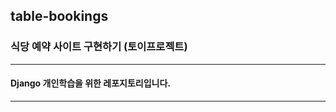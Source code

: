 ## table-bookings

### 식당 예약 사이트 구현하기 (토이프로젝트)

-------------------------------

#### Django 개인학습을 위한 레포지토리입니다.

-------------------------------
